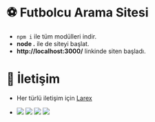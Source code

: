 # ⚽ Futbolcu Arama Sitesi

- `npm i` ile tüm modülleri indir.
- **node .** ile de siteyi başlat.
- **http://localhost:3000/** linkinde siten başladı.

# 🔎 İletişim

- Her türlü iletişim için [Larex](https://discord.com/users/752910734748549161)


- ![](https://img.shields.io/github/stars/larexq/transfer) ![](https://img.shields.io/github/forks/larexq/transfer) ![](https://img.shields.io/github/v/tag/larexq/transfer) ![](https://img.shields.io/github/issues/larexq/transfer)
